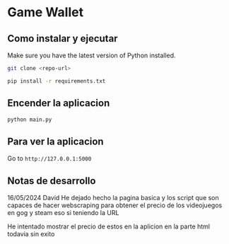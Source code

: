 # Game Wallet 

## Como instalar y ejecutar

Make sure you have the latest version of Python installed.

```bash
git clone <repo-url>
```

```bash
pip install -r requirements.txt
```

## Encender la aplicacion

```bash
python main.py
```

## Para ver la aplicacion

Go to `http://127.0.0.1:5000`

## Notas de desarrollo
16/05/2024 David
He dejado hecho la pagina basica y los script que son capaces de hacer webscraping para obtener el precio de los videojuegos en gog y steam eso si teniendo la URL 

He intentado mostrar el precio de estos en la aplicion en la parte html todavia sin exito
